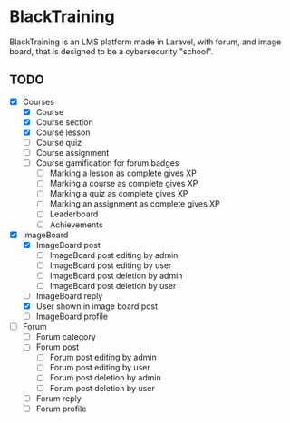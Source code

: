 # BlackTraining

BlackTraining is an LMS platform made in Laravel, with forum, and image board, that is designed to be a cybersecurity "school".

## TODO

-   [x] Courses
    -   [x] Course
    -   [x] Course section
    -   [x] Course lesson
    -   [ ] Course quiz
    -   [ ] Course assignment
    -   [ ] Course gamification for forum badges
        -   [ ] Marking a lesson as complete gives XP
        -   [ ] Marking a course as complete gives XP
        -   [ ] Marking a quiz as complete gives XP
        -   [ ] Marking an assignment as complete gives XP
        -   [ ] Leaderboard
        -   [ ] Achievements
-   [x] ImageBoard
    -   [x] ImageBoard post
        -   [ ] ImageBoard post editing by admin
        -   [ ] ImageBoard post editing by user
        -   [ ] ImageBoard post deletion by admin
        -   [ ] ImageBoard post deletion by user
    -   [ ] ImageBoard reply
    -   [x] User shown in image board post
    -   [ ] ImageBoard profile
-   [ ] Forum
    -   [ ] Forum category
    -   [ ] Forum post
        -   [ ] Forum post editing by admin
        -   [ ] Forum post editing by user
        -   [ ] Forum post deletion by admin
        -   [ ] Forum post deletion by user
    -   [ ] Forum reply
    -   [ ] Forum profile
